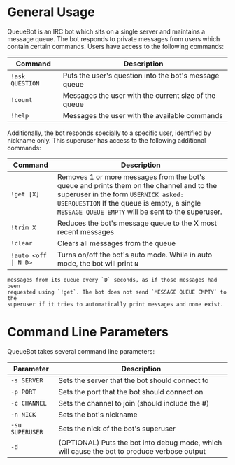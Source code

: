 General Usage
=============

QueueBot is an IRC bot which sits on a single server and maintains a message
queue. The bot responds to private messages from users which contain certain
commands. Users have access to the following commands:

Command | Description
------- | -----------
`!ask QUESTION` | Puts the user's question into the bot's message queue
`!count` | Messages the user with the current size of the queue
`!help` | Messages the user with the available commands

Additionally, the bot responds specially to a specific user, identified by
nickname only. This superuser has access to the following additional commands:

Command | Description
------- | -----------
`!get [X]` | Removes 1 or more messages from the bot's queue and prints them on the channel and to the superuser in the form `USERNICK asked: USERQUESTION` If the queue is empty, a single `MESSAGE QUEUE EMPTY` will be sent to the superuser.
`!trim X` | Reduces the bot's message queue to the X most recent messages
`!clear` | Clears all messages from the queue
`!auto <off \| N D>` | Turns on/off the bot's auto mode. While in auto mode, the bot will print `N`
	messages from its queue every `D` seconds, as if those messages had been
	requested using `!get`. The bot does not send `MESSAGE QUEUE EMPTY` to the
	superuser if it tries to automatically print messages and none exist.

Command Line Parameters
=======================

QueueBot takes several command line parameters:

Parameter | Description
--------- | -----------
`-s SERVER` | Sets the server that the bot should connect to
`-p PORT` | Sets the port that the bot should connect on
`-c CHANNEL` | Sets the channel to join (should include the #)
`-n NICK` | Sets the bot's nickname
`-su SUPERUSER` | Sets the nick of the bot's superuser
`-d` | (OPTIONAL) Puts the bot into debug mode, which will cause the bot to produce verbose output